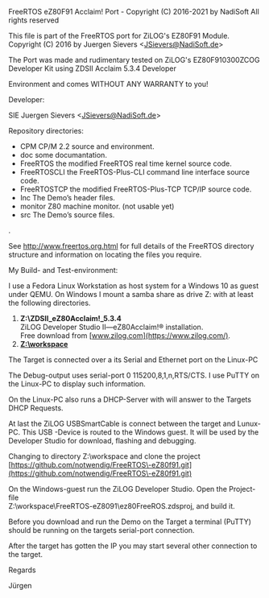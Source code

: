 FreeRTOS eZ80F91 Acclaim\! Port \- Copyright \(C\) 2016\-2021 by NadiSoft All rights reserved



This file is part of the FreeRTOS port for ZiLOG's EZ80F91 Module.   
Copyright \(C\) 2016 by Juergen Sievers &lt;[JSievers@NadiSoft.de](mailto:JSievers@NadiSoft.de)&gt;

The Port was made and rudimentary tested on ZiLOG's EZ80F910300ZCOG Developer Kit using ZDSII Acclaim 5.3.4 Developer

Environment and comes WITHOUT ANY WARRANTY to you\!

Developer:

SIE Juergen Sievers &lt;JSievers@NadiSoft.de&gt;

Repository directories: 

* CPM CP/M 2.2 source and environment.
* doc some documantation.
* FreeRTOS the modified FreeRTOS real time kernel source code.
* FreeRTOSCLI the FreeRTOS\-Plus\-CLI command line interface source code.
* FreeRTOSTCP the modified FreeRTOS\-Plus\-TCP TCP/IP source code.
* Inc The Demo’s header files.
* monitor Z80 machine monitor. \(not usable yet\)
* src The Demo’s source files.

. 

See http://www.freertos.org.html for full details of the FreeRTOS directory structure and information on locating the files you require. 

My Build\- and Test\-environment:

I use a Fedora Linux Workstation as host system for a Windows 10 as guest under QEMU. On Windows I mount a samba share as drive Z: with at least the following directories.

1. **Z:\\ZDSII\_eZ80Acclaim\!\_5.3.4**  
ZiLOG Developer Studio II—eZ80Acclaim\!® installation.  
Free download from [www.zilog.com](https://www.zilog.com/).
2. [ **Z:\\workspace**](../../../../../../../Z:/workspace)  
 

The Target is connected over a its Serial and Ethernet port on the Linux\-PC

The Debug\-output uses serial\-port 0 115200,8,1,n,RTS/CTS. I use PuTTY on the Linux\-PC to display such information. 

On the Linux\-PC also runs a DHCP\-Server with will answer to the Targets DHCP Requests.

At last the ZiLOG USBSmartCable is connect between the target and Lunux\-PC. This USB \-Device is routed to the Windows guest. It will be used by the Developer Studio for download, flashing and debugging.

Changing to directory Z:\\workspace and clone the project [https://github.com/notwendig/FreeRTOS\-eZ80f91.git](https://github.com/notwendig/FreeRTOS\-eZ80f91.git)

On the Windows\-guest run the ZiLOG Developer Studio. Open the Project\-file  
Z:\\workspace\\FreeRTOS\-eZ8091\\ez80FreeROS.zdsproj, and build it.





Before you download and run the Demo on the Target a terminal \(PuTTY\) should be running on the targets serial\-port connection.

After the target has gotten the IP you may start several other connection to the target.







Regards

Jürgen

